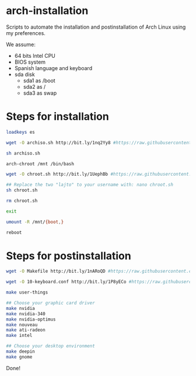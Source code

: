 # arch-installation
Scripts to automate the installation and postinstallation of Arch Linux using my preferences.

We assume:
- 64 bits Intel CPU
- BIOS system
- Spanish language and keyboard
- sda disk
    - sda1 as /boot
    - sda2 as /
    - sda3 as swap

# Steps for installation

```sh
loadkeys es

wget -O archiso.sh http://bit.ly/1nq2Yy8 #https://raw.githubusercontent.com/Lajto/arch-installation/master/archiso.sh

sh archiso.sh

arch-chroot /mnt /bin/bash

wget -O chroot.sh http://bit.ly/1UephBb #https://raw.githubusercontent.com/Lajto/arch-installation/master/chroot.sh

## Replace the two "lajto" to your username with: nano chroot.sh
sh chroot.sh

rm chroot.sh

exit

umount -R /mnt/{boot,}

reboot
```

# Steps for postinstallation

```sh
wget -O Makefile http://bit.ly/1nARoQD #https://raw.githubusercontent.com/Lajto/arch-installation/master/Makefile

wget -O 10-keyboard.conf http://bit.ly/1P8yECo #https://raw.githubusercontent.com/Lajto/arch-installation/master/10-keyboard.conf

make user-things

## Choose your graphic card driver
make nvidia
make nvidia-340
make nvidia-optimus
make nouveau
make ati-radeon
make intel

## Choose your desktop environment
make deepin
make gnome
```

Done!
